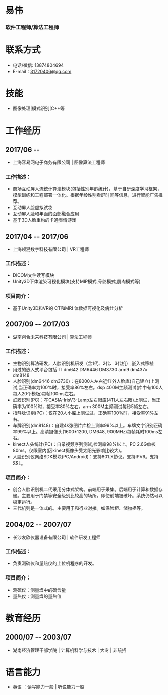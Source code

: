 # 易伟
### 软件工程师/算法工程师
# 联系方式
- 电话/微信: 13874804694
- E-mail：31720406@qq.com

# 技能
- 图像处理|模式识别|C++等

# 工作经历

## 2017/06 -- 
- 上海容易网电子商务有限公司 | 图像算法工程师

### 工作描述：
- 商场互动屏人流统计算法模块(包括性别年龄统计)，基于自研深度学习框架，模型训练和工程部署一体化。根据年龄性别看屏时间等信息，进行智能广告推荐。
- 互动屏人脸虚拟试妆
- 互动屏人脸和年画的面部融合应用
- 基于3D人脸重构的卡通表情游戏

## 2017/04 -- 2017/06
- 上海领溯数字科技有限公司 | VR工程师

### 工作描述：
- DICOM文件读写模块
- Unity3D下体渲染可视化模块(支持MIP模式,骨骼模式,肌肉模式等)

### 项目简介：
- 基于Unity3D和VR的 CT和MRI 体数据可视化及病灶分析

## 2007/09 -- 2017/03
- 湖南创合未来科技有限公司 | 算法工程师

### 工作描述：
- 生物识别算法研发，人脸识别机研发（含1代、2代、3代机）,嵌入式移植
- 用过的嵌入式平台包括 TI dm642 DM6446 DM3730 arm9 dm437x dm8148
- 人脸识别(dm6446 dm3730)：在8000人左右近红外人脸库(自己建立)上测试,当正确率为100%时，接受率86%左右。dsp 400M主频测试(库中有100人每人20个模板)每帧100ms左右。
- 虹膜识别(PC)：在CASIA-IrisV3-Lamp左右眼库(411人左右眼)上测试，当正确率为100%时，接受率80%左右。arm 300M主频测试每秒5帧左右。
- 指静脉识别(PC)：仅在20人小库上测试过，正确率100%时，接受率91%左右。
- 车牌识别(dm8148)：自建4k张图片库检上测率99%以上。车牌文字识别正确率99%以上。高清摄像头(1600*1200, DM648, 900MHz)每帧耗时100ms左右。
- kinect人头统计(PC)：自录视频序列测试,检测率98%以上。PC 2.6G单核80ms。仅限室内(因kinect摄像头受太阳光影响比较大)。
- 人脸识别仪网络SDK模块(PC/Android)：支持801.X协议。支持IPV6。支持SSL。

### 项目简介：
- 创合人脸识别机二代采用分体式架构。前端用于采集。后端用于计算和数据存储。主要用于门禁等安全级别比较高的场所。即使前端被破坏。系统仍然可以稳定运行。
- 三代机则是一体式的。主要用于和行业对接。如保险柜、储物柜等。

## 2004/02 -- 2007/07
- 长沙友欣仪器设备有限公司 | 软件研发工程师

### 工作描述：
- 负责测硫仪和量热仪的上位机程序的开发。

### 项目简介：
- 测硫仪：测量煤中的硫含量
- 量热仪：测量煤的量热值

# 教育经历
## 2000/07 -- 2003/07
- 湖南经济管理干部学院 | 计算机科学与技术 | 大专 | 非统招

# 语言能力
- 英语 ：读写能力一般 | 听说能力一般

